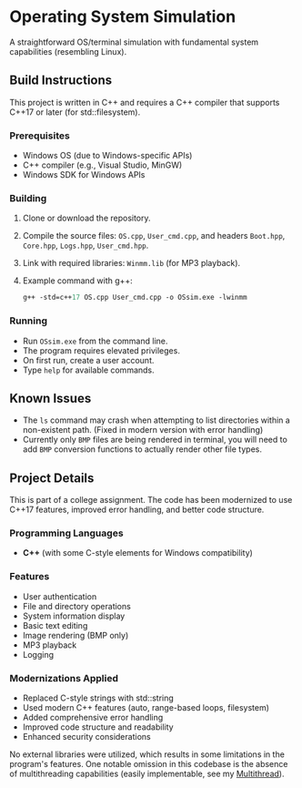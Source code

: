 # Operating System Simulation

A straightforward OS/terminal simulation with fundamental system capabilities (resembling Linux).

## Build Instructions

This project is written in C++ and requires a C++ compiler that supports C++17 or later (for std::filesystem).

### Prerequisites

- Windows OS (due to Windows-specific APIs)
- C++ compiler (e.g., Visual Studio, MinGW)
- Windows SDK for Windows APIs

### Building

1. Clone or download the repository.
2. Compile the source files: `OS.cpp`, `User_cmd.cpp`, and headers `Boot.hpp`, `Core.hpp`, `Logs.hpp`, `User_cmd.hpp`.
3. Link with required libraries: `Winmm.lib` (for MP3 playback).
4. Example command with g++:

   ```ps
   g++ -std=c++17 OS.cpp User_cmd.cpp -o OSsim.exe -lwinmm
   ```

### Running

- Run `OSsim.exe` from the command line.
- The program requires elevated privileges.
- On first run, create a user account.
- Type `help` for available commands.

## Known Issues

- The `ls` command may crash when attempting to list directories within a non-existent path. (Fixed in modern version with error handling)
- Currently only `BMP` files are being rendered in terminal, you will need to add `BMP` conversion functions to actually render other file types.

## Project Details

This is part of a college assignment. The code has been modernized to use C++17 features, improved error handling, and better code structure.

### Programming Languages

- **C++** (with some C-style elements for Windows compatibility)

### Features

- User authentication
- File and directory operations
- System information display
- Basic text editing
- Image rendering (BMP only)
- MP3 playback
- Logging

### Modernizations Applied

- Replaced C-style strings with std::string
- Used modern C++ features (auto, range-based loops, filesystem)
- Added comprehensive error handling
- Improved code structure and readability
- Enhanced security considerations

No external libraries were utilized, which results in some limitations in the program's features. One notable omission in this codebase is the absence of multithreading capabilities (easily implementable, see my [Multithread](https://github.com/saeedkhatami99/MultiThread)).
